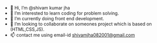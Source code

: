 - 👋 Hi, I’m @shivam kumar jha
- 👀 I’m interested to learn coding for problem solving.
- 🌱 I’m currently doing front end development.
- 💞️ I’m looking to collaborate on someones project which is based on (HTML,CSS,JS).
- 📫 contact me using email-id shivamjha082001@gmail.com

<!---
sktheprocoder/sktheprocoder is a ✨ special ✨ repository because its `README.md` (this file) appears on your GitHub profile.
You can click the Preview link to take a look at your changes.
--->

